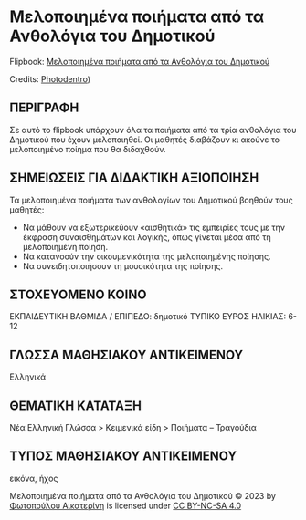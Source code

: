 # Μελοποιημένα ποιήματα από τα Ανθολόγια του Δημοτικού
Flipbook: [Μελοποιημένα ποιήματα από τα Ανθολόγια του Δημοτικού](https://photodentro.edu.gr/v/item/ugc/8525/2899)

Credits: [Photodentro](https://photodentro.edu.gr/ugc/r/8525/2899?locale=el#))

## ΠΕΡΙΓΡΑΦΗ
Σε αυτό το flipbook υπάρχουν όλα τα ποιήματα από τα τρία ανθολόγια του Δημοτικού που έχουν μελοποιηθεί. Οι μαθητές διαβάζουν κι ακούνε το μελοποιημένο ποίημα που θα διδαχθούν.

## ΣΗΜΕΙΩΣΕΙΣ ΓΙΑ ΔΙΔΑΚΤΙΚΗ ΑΞΙΟΠΟΙΗΣΗ
Τα μελοποιημένα ποιήματα των ανθολογίων του Δημοτικού βοηθούν τους μαθητές: 
- Να µάθουν να εξωτερικεύουν «αισθητικά» τις εµπειρίες τους µε την έκφραση συναισθηµάτων και λογικής, όπως γίνεται µέσα από τη µελοποιηµένη ποίηση.
- Να κατανοούν την οικουµενικότητα της µελοποιηµένης ποίησης.
- Να συνειδητοποιήσουν τη µουσικότητα της ποίησης.

## ΣΤΟΧΕΥΟΜΕΝΟ ΚΟΙΝΟ
ΕΚΠΑΙΔΕΥΤΙΚΗ ΒΑΘΜΙΔΑ / ΕΠΙΠΕΔΟ: δημοτικό
ΤΥΠΙΚΟ ΕΥΡΟΣ ΗΛΙΚΙΑΣ: 6-12

## ΓΛΩΣΣΑ ΜΑΘΗΣΙΑΚΟΥ ΑΝΤΙΚΕΙΜΕΝΟΥ
Ελληνικά

## ΘΕΜΑΤΙΚΗ ΚΑΤΑΤΑΞΗ
Νέα Ελληνική Γλώσσα > Κειμενικά είδη > Ποιήματα – Τραγούδια

## ΤΥΠΟΣ ΜΑΘΗΣΙΑΚΟΥ ΑΝΤΙΚΕΙΜΕΝΟΥ
εικόνα, ήχος

Μελοποιημένα ποιήματα από τα Ανθολόγια του Δημοτικού © 2023 by [Φωτοπούλου Αικατερίνη](https://fotoaik.eu/) is licensed under [CC BY-NC-SA 4.0](https://creativecommons.org/licenses/by-nc-sa/4.0)



